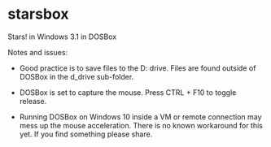 # starsbox
Stars! in Windows 3.1 in DOSBox

Notes and issues:
* Good practice is to save files to the D: drive.  Files are found
  outside of DOSBox in the d_drive sub-folder.

* DOSBox is set to capture the mouse.  Press CTRL + F10 to toggle
  release.

* Running DOSBox on Windows 10 inside a VM or remote connection may 
  mess up the mouse acceleration.  There is no known workaround for 
  this yet.  If you find something please share.
